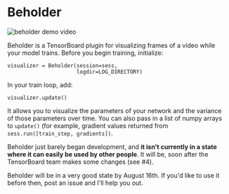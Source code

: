 # Beholder

![beholder demo video](https://raw.githubusercontent.com/chrisranderson/beholder/master/demo.gif)

Beholder is a TensorBoard plugin for visualizing frames of a video while your model trains. Before you begin training, initialize:

    visualizer = Beholder(session=sess,
                          logdir=LOG_DIRECTORY)

In your train loop, add:

    visualizer.update()

It allows you to visualize the parameters of your network and the variance of those parameters over time. You can also pass in a list of numpy arrays to `update()` (for example, gradient values returned from `sess.run([train_step, gradients])`.

Beholder just barely began development, and **it isn't currently in a state where it can easily be used by other people**. It will be, soon after the TensorBoard team makes some changes (see #4).

Beholder will be in a very good state by August 16th. If you'd like to use it before then, post an issue and I'll help you out.

